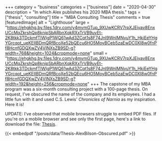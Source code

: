 +++
category = "business"
categories = ["business"]
date = "2020-04-30"
description = "In which Alex publishes his 2020 MBA thesis."
tags = ["thesis", "consulting"]
title = "MBA Consulting Thesis"
comments = true
[featuredImage]
  alt = "Lighthouse"
  large = "https://ehgkhg.by.files.1drv.com/y4mvmGTup_9XUwKCRV7rpXJEjyav8EnxUCcMqZkrshQp8knipSbARbnXqkRXxTrVB9uvEt-2K8tkk3TDckmfTIWIgP1WQ61wAd3ZCqt1s8F74JnI9WnIMNvuY1h_HkiEeYHgYGrcqot_ueKEIIBDmQRfBcoXe52bQEcu6HO5MoyBCeb5zaEwDC0XI8w0fnPf8HcnfGDQXwZV4VINXsZB9SD-g?width=768&height=1024&cropmode=none"
  small = "https://ehgkhg.by.files.1drv.com/y4mvmGTup_9XUwKCRV7rpXJEjyav8EnxUCcMqZkrshQp8knipSbARbnXqkRXxTrVB9uvEt-2K8tkk3TDckmfTIWIgP1WQ61wAd3ZCqt1s8F74JnI9WnIMNvuY1h_HkiEeYHgYGrcqot_ueKEIIBDmQRfBcoXe52bQEcu6HO5MoyBCeb5zaEwDC0XI8w0fnPf8HcnfGDQXwZV4VINXsZB9SD-g?width=192&height=256&cropmode=none"
+++
The capstone of my MBA program was a six-month consulting project with a 100-page thesis. On request, I've obscured the
name of the company and its employees. I had a little fun with it and used C.S. Lewis' _Chronicles of Narnia_ as my
inspiration. Here it is!

UPDATE: I've observed that mobile browsers struggle to embed PDF files. If you're on a mobile browser and see only the first page, here's a link to download the file:
<a href="../data/Thesis-AlexBilson-Obscured.pdf">Thesis</a>.

{{< embedpdf "/posts/data/Thesis-AlexBilson-Obscured.pdf" >}}
